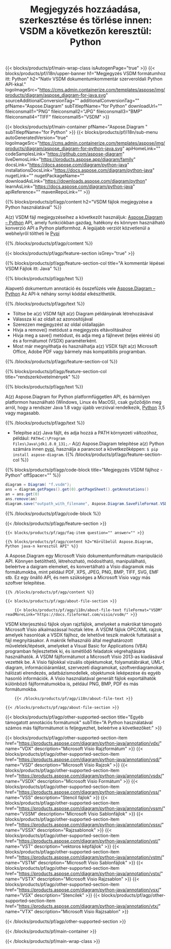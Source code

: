 ﻿---
title: "Megjegyzés hozzáadása, szerkesztése és törlése innen: VSDM a következőn keresztül: Python "
weight: 3250
url: /hu/python-java/annotation/vsdm/ 
description: Python forráskód a VSDM fájl megjegyzésekkel való kiegészítéséhez bármely Python alapú alkalmazásban.
---
{{< blocks/products/pf/main-wrap-class isAutogenPage="true" >}}
{{< blocks/products/pf/i18n/upper-banner h1="Megjegyzés VSDM formátumhoz itt: Python" h2="Natív VSDM dokumentumkommentár szerveroldali Python API-kkal." logoImageSrc="https://cms.admin.containerize.com/templates/aspose/img/products/diagram/aspose_diagram-for-java.svg" sourceAdditionalConversionTag="" additionalConversionTag="" pfName="Aspose.Diagram" subTitlepfName="for Python" downloadUrl="" fileiconsmall1="PNG" fileiconsmall2="JPG" fileiconsmall3="BMP" fileiconsmall4="TIFF" fileiconsmall5="VSDM" >}}

{{< blocks/products/pf/main-container pfName="Aspose.Diagram " subTitlepfName="for Python" >}}
{{< blocks/products/pf/i18n/sub-menu autoGeneratedVersion="true" logoImageSrc="https://cms.admin.containerize.com/templates/aspose/img/products/diagram/aspose_diagram-for-python-java.svg" apiHomeLink="" codeSamplesLink="https://github.com/aspose-diagram" liveDemosLink="https://products.aspose.app/diagram/family" docsLink="https://docs.aspose.com/diagram/python-java" installationsDocsLink="https://docs.aspose.com/diagram/python-java" nugetLink="" nugetPackageName="" downloadAsLink="https://downloads.aspose.com/diagram/python" learnAsLink="https://docs.aspose.com/diagram/python-java" apiReference="" mavenRepoLink="" >}}


{{% blocks/products/pf/agp/content h2="VSDM fájlok megjegyzése a Python használatával" %}}

 A(z) VSDM fájl megjegyzéseihez a következőt használjuk:
 [Aspose.Diagram – Python](https://products.aspose.com/diagram/python-java/) 
 API, amely funkciókban gazdag, hatékony és könnyen használható konverzió API a Python platformhoz. A legújabb verziót közvetlenül a webhelyről töltheti le
 [Pypi](https://pypi.org/project/aspose-diagram/) 

{{% /blocks/products/pf/agp/content %}}

{{< blocks/products/pf/agp/feature-section isGrey="true" >}}

{{% blocks/products/pf/agp/feature-section-col title="A kommentár lépései VSDM Fájlok itt: Java" %}}

{{% blocks/products/pf/agp/text %}}

 Alapvető dokumentum annotáció és összefűzés vele
 [Aspose.Diagram – Python](https://products.aspose.com/diagram/python-java) 
 Az API-k néhány sornyi kóddal elkészíthetők.

{{% /blocks/products/pf/agp/text %}}

+ Töltse be a(z) VSDM fájlt a(z) Diagram példányának létrehozásával
+ Válassza ki az oldalt az azonosítójával
+ Szerezzen megjegyzést az oldal oldallapján
+ Hívja a remove() metódust a megjegyzés eltávolításához
+ Hívja meg a save() metódust, és adja meg a fájlnevet (teljes elérési út) és a formátumot (VSDX) paraméterként.
+ Most már megnyithatja és használhatja a(z) VSDX fájlt a(z) Microsoft Office, Adobe PDF vagy bármely más kompatibilis programban.

{{% /blocks/products/pf/agp/feature-section-col %}}

{{% blocks/products/pf/agp/feature-section-col title="rendszerkövetelmények" %}}

{{% blocks/products/pf/agp/text %}}

 A(z) Aspose.Diagram for Python platformfüggetlen API, és bármilyen platformon használható (Windows, Linux és MacOS), csak győződjön meg arról, hogy a rendszer Java 1.8 vagy újabb verzióval rendelkezik, [Python](https://www.python.org/downloads/) 3,5 vagy magasabb. 


{{% /blocks/products/pf/agp/text %}}

- Telepítse a(z) Java fájlt, és adja hozzá a PATH környezeti változóhoz, például: <code>PATH=C:\Program Files\Java\jdk1.8.0_131;</code>.- A(z) Aspose.Diagram telepítése a(z) Python számára innen <a href="https://pypi.org/project/aspose-diagram/">pypi</a>, használja a parancsot a következőképpen: <code>$ pip install aspose-diagram</code>.
{{% /blocks/products/pf/agp/feature-section-col %}}

{{% blocks/products/pf/agp/code-block title="Megjegyzés VSDM fájlhoz - Python" offSpacer="" %}}

```cs
diagram = Diagram( "f.vsdm");
ans = diagram.getPages().get(0).getPageSheet().getAnnotations()
an = ans.get(0)
ans.remove(an)
diagram.save("outpath_with_filename", Aspose.Diagram.SaveFileFormat.VSDX);  


```
{{% /blocks/products/pf/agp/code-block %}}

{{< /blocks/products/pf/agp/feature-section >}}

    {{< blocks/products/pf/agp/faq-item question="" answer="" >}}
 

<!-- aboutfile Starts -->

    {{% blocks/products/pf/agp/content h2="Körülbelül Aspose.Diagram, Python java-n keresztül API" %}}

 A Aspose.Diagram egy Microsoft Visio dokumentumformátum-manipuláció API. Könnyen betölthető, létrehozható, módosítható, manipulálható, beleértve a daigram elemeket, és konvertálható a Visio diagramok más formátumokba, mint például PDF, XPS, JPEG, PNG, BMP, TIFF, SVG, EMF stb. Ez egy önálló API, és nem szükséges a Microsoft Visio vagy más szoftver telepítése.  



    {{% /blocks/products/pf/agp/content %}}

    {{< blocks/products/pf/agp/about-file-section >}}
      
        {{< blocks/products/pf/agp/i18n/about-file-text fileFormat="VSDM" readMoreLink="https://docs.fileformat.com/visio/vsdm/" >}}
VSDM kiterjesztésű fájlok olyan rajzfájlok, amelyeket a makrókat támogató Microsoft Visio alkalmazással hoztak létre. A VSDM fájlok OPC/XML rajzok, amelyek hasonlóak a VSDX fájlhoz, de lehetővé teszik makrók futtatását a fájl megnyitásakor. A makrók felhasználó által meghatározott műveletek/lépések, amelyeket a Visual Basic for Applications (VBA) programban fejlesztettek ki, és ismétlődő feladatok végrehajtására használhatók. A VSDM fájlformátumot a Microsoft Visio 2013-as kiadásával vezették be. A Visio fájlokkal vizuális objektumokat, folyamatábrákat, UML-t diagram, információáramlást, szervezeti diagramokat, szoftverdiagramokat, hálózati elrendezés, adatbázismodellek, objektumok leképezése és egyéb hasonló információk. A Visio használatával generált fájlok exportálhatók különböző fájlformátumokba is, például PNG, BMP, PDF és más formátumokba. 

        {{< /blocks/products/pf/agp/i18n/about-file-text >}}

    {{< /blocks/products/pf/agp/about-file-section >}}

<!-- aboutfile Ends -->

{{< blocks/products/pf/agp/other-supported-section title="Egyéb támogatott annotációs formátumok" subTitle="A Python használatával számos más fájlformátumot is feljegyezhet, beleértve a következőket:" >}}

{{< blocks/products/pf/agp/other-supported-section-item href="https://products.aspose.com/diagram/python-java/annotation/vdx/" name="VDX" description="Microsoft Visio Rajzformátum" >}}
{{< blocks/products/pf/agp/other-supported-section-item href="https://products.aspose.com/diagram/python-java/annotation/vsd/" name="VSD" description="Microsoft Visio Rajzok" >}}
{{< blocks/products/pf/agp/other-supported-section-item href="https://products.aspose.com/diagram/python-java/annotation/vsdx/" name="VSDX" description="Microsoft Visio Formátum" >}}
{{< blocks/products/pf/agp/other-supported-section-item href="https://products.aspose.com/diagram/python-java/annotation/vss/" name="VSS" description="Stencil fájlok" >}}
{{< blocks/products/pf/agp/other-supported-section-item href="https://products.aspose.com/diagram/python-java/annotation/vssm/" name="VSSM" description="Microsoft Visio Sablonfájlok" >}}
{{< blocks/products/pf/agp/other-supported-section-item href="https://products.aspose.com/diagram/python-java/annotation/vssx/" name="VSSX" description="Rajzsablonok" >}}
{{< blocks/products/pf/agp/other-supported-section-item href="https://products.aspose.com/diagram/python-java/annotation/vst/" name="VST" description="vektoros képfájlok" >}}
{{< blocks/products/pf/agp/other-supported-section-item href="https://products.aspose.com/diagram/python-java/annotation/vstm/" name="VSTM" description="Microsoft Visio Sablonfájlok" >}}
{{< blocks/products/pf/agp/other-supported-section-item href="https://products.aspose.com/diagram/python-java/annotation/vstx/" name="VSTX" description="Microsoft Visio Rajzsablon" >}}
{{< blocks/products/pf/agp/other-supported-section-item href="https://products.aspose.com/diagram/python-java/annotation/vsx/" name="VSX" description="Stencilek" >}}
{{< blocks/products/pf/agp/other-supported-section-item href="https://products.aspose.com/diagram/python-java/annotation/vtx/" name="VTX" description="Microsoft Visio Rajzsablon" >}}

{{< /blocks/products/pf/agp/other-supported-section >}}

{{< /blocks/products/pf/main-container >}}
    
{{< /blocks/products/pf/main-wrap-class >}}